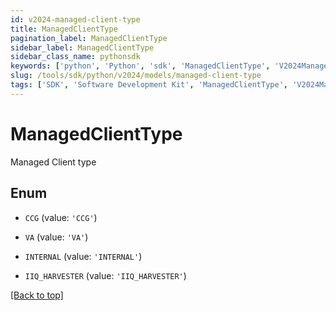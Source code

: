 ```yaml
---
id: v2024-managed-client-type
title: ManagedClientType
pagination_label: ManagedClientType
sidebar_label: ManagedClientType
sidebar_class_name: pythonsdk
keywords: ['python', 'Python', 'sdk', 'ManagedClientType', 'V2024ManagedClientType'] 
slug: /tools/sdk/python/v2024/models/managed-client-type
tags: ['SDK', 'Software Development Kit', 'ManagedClientType', 'V2024ManagedClientType']
---
```


# ManagedClientType

Managed Client type

## Enum

* `CCG` (value: `'CCG'`)

* `VA` (value: `'VA'`)

* `INTERNAL` (value: `'INTERNAL'`)

* `IIQ_HARVESTER` (value: `'IIQ_HARVESTER'`)

[[Back to top]](#) 

